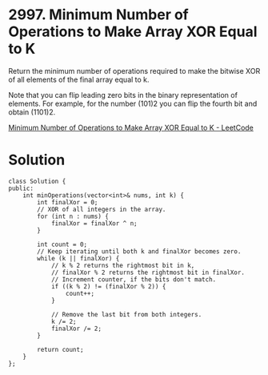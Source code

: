 # 2997. Minimum Number of Operations to Make Array XOR Equal to K

Return the minimum number of operations required to make the bitwise XOR of all elements of the final array equal to k.

Note that you can flip leading zero bits in the binary representation of elements. For example, for the number (101)2 you can flip the fourth bit and obtain (1101)2.

[Minimum Number of Operations to Make Array XOR Equal to K - LeetCode](https://leetcode.com/problems/minimum-number-of-operations-to-make-array-xor-equal-to-k/)

# Solution

```
class Solution {
public:
    int minOperations(vector<int>& nums, int k) {
        int finalXor = 0;
        // XOR of all integers in the array.
        for (int n : nums) {
            finalXor = finalXor ^ n;
        }
        
        int count = 0;
        // Keep iterating until both k and finalXor becomes zero.
        while (k || finalXor) {
            // k % 2 returns the rightmost bit in k,
            // finalXor % 2 returns the rightmost bit in finalXor.
            // Increment counter, if the bits don't match.
            if ((k % 2) != (finalXor % 2)) {
                count++;
            }
            
            // Remove the last bit from both integers.
            k /= 2;
            finalXor /= 2;
        }
        
        return count;
    }
};

```